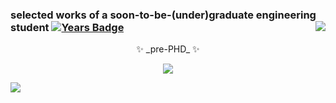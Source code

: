 ### selected works of a soon-to-be-(under)graduate engineering student [![Years Badge](https://badges.pufler.dev/repos/melasq?style=social)](https://badges.pufler.dev)  <img align="right" src="https://komarev.com/ghpvc/?username=melasq&style=plastic&color=ff69b4&label=victims"></img>
<p align="center">✨ _pre-PHD_ ✨ </p>
<p align="center"><a href="mailto:asgarim@pm.me"><img src="https://img.shields.io/badge/asgarim@pm.me-8B89CC?style=for-the-badge&logo=protonmail&logoColor=white"></img></a><p>

<!--MARKDOWN pm link [![protonmail](https://img.shields.io/badge/asgarim@pm.me-8B89CC?style=for-the-badge&logo=protonmail&logoColor=white)](mailto:asgarim@pm.me) -->


<!--START_SECTION:badges-->

<!--END_SECTION:badges-->


<!-- 
<h3 align="left">Connect with me:</h3>
<p align="left">
<a href="https://codepen.io/uqmelika" target="blank"><img align="center" src="https://raw.githubusercontent.com/rahuldkjain/github-profile-readme-generator/master/src/images/icons/Social/codepen.svg" alt="uqmelika" height="30" width="40" /></a>
<a href="https://linkedin.com/in/https://www.linkedin.com/in/melody-asghari" target="blank"><img align="center" src="https://raw.githubusercontent.com/rahuldkjain/github-profile-readme-generator/master/src/images/icons/Social/linked-in-alt.svg" alt="https://www.linkedin.com/in/melody-asghari" height="30" width="40" /></a>
<a href="https://codesandbox.com/melasq" target="blank"><img align="center" src="https://cdn.jsdelivr.net/npm/simple-icons@3.0.1/icons/codesandbox.svg" alt="melasq" height="30" width="40" /></a>

![dockerbadge](https://img.shields.io/badge/mdockerq-2CA5E0?style=for-the-badge&logo=docker&logoColor=white) -->

![](https://hit.yhype.me/github/profile?user_id=44324191)
